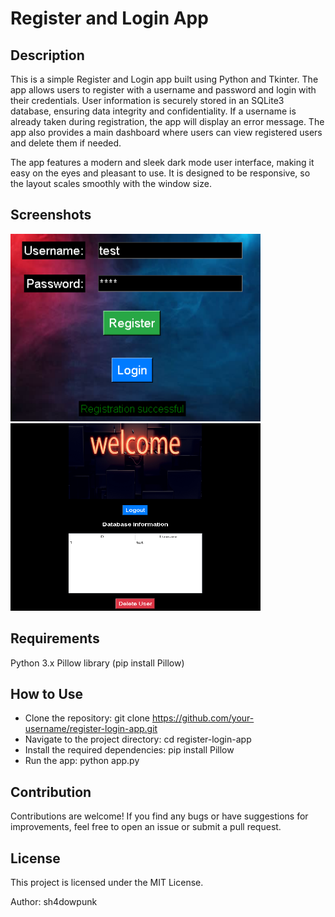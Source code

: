 # Register and Login App

## Description
This is a simple Register and Login app built using Python and Tkinter. The app allows users to register with a username and password and login with their credentials. User information is securely stored in an SQLite3 database, ensuring data integrity and confidentiality. If a username is already taken during registration, the app will display an error message. The app also provides a main dashboard where users can view registered users and delete them if needed.

The app features a modern and sleek dark mode user interface, making it easy on the eyes and pleasant to use. It is designed to be responsive, so the layout scales smoothly with the window size.

## Screenshots

<img src="screenshot1.bmp" width="400" height="300">
<img src="screenshot2.bmp" width="400" height="300">


## Requirements
Python 3.x
Pillow library (pip install Pillow) 

## How to Use
* Clone the repository: git clone https://github.com/your-username/register-login-app.git
* Navigate to the project directory: cd register-login-app
* Install the required dependencies: pip install Pillow
* Run the app: python app.py

## Contribution
Contributions are welcome! If you find any bugs or have suggestions for improvements, feel free to open an issue or submit a pull request.

## License
This project is licensed under the MIT License.

Author: sh4dowpunk